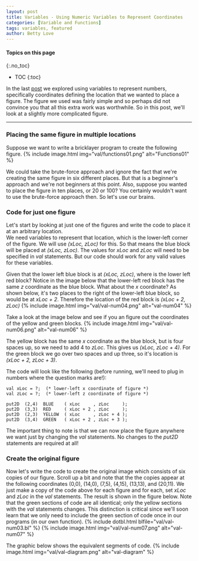 ```yaml
---
layout: post
title: Variables - Using Numeric Variables to Represent Coordinates
categories: [Variable and Functions]
tags: variables, featured
author: Betty Love
---
```


#### Topics on this page
{:.no_toc}
* TOC
{:toc}

In the last [post](/variables-numbers01) we explored using variables to represent numbers, specifically coordinates defining the location that we wanted to place a figure.  The figure we used was fairly simple and so perhaps did not convince you that all this extra work was worthwhile.  So in this post, we'll look at a slightly more complicated figure.  

***

### Placing the same figure in multiple locations

Suppose we want to write a bricklayer program to create the following figure.
{% include image.html img="val/functions01.png"  alt="Functions01"  %}

We could take the brute-force approach and ignore the fact that we're creating the same figure in six different places.  But that is a beginner's approach and we're not beginners at this point.  Also, suppose you wanted to place the figure in ten places, or 20 or 100?  You certainly wouldn't want to use the brute-force approach then.  So let's use our brains.

### Code for just one figure

Let's start by looking at just one of the figures and write the code to place it at an arbitrary location.  
We need variables to represent that location, which is the lower-left corner of the figure.  We will use _(xLoc, zLoc)_ for this.  So that means the blue block will be placed at _(xLoc, zLoc)_.  The values for _xLoc_ and _zLoc_ will need to be specified in _val_ statements.  But our code should work for any valid values for these variables.


Given that the lower left blue block is at _(xLoc, zLoc)_, where is the lower left red block?  Notice in the image below that the lower-left red block has the same _z_ coordinate as the blue block.  What about the _x_ coordinate?  As shown below, it's two places to the right of the lower-left blue block, so would be at _xLoc + 2_.  Therefore the location of the red block is _(xLoc + 2, zLoc)_
{% include image.html img="val/val-num04.png"  alt="val-num04"  %}

Take a look at the image below and see if you an figure out the coordinates of the yellow and green blocks.
 {% include image.html img="val/val-num06.png"  alt="val-num06"  %}

The yellow block has the same _x_ coordinate as the blue block, but is four spaces up, so we need to add 4 to _zLoc_.  This gives us _(xLoc, zLoc + 4)_.  For the green block we go over two spaces and up three, so it's location is _(xLoc + 2, zLoc + 3)_.

The code will look like the following (before running, we'll need to plug in numbers where the question marks are!):
```
val xLoc = ?;  (* lower-left x coordinate of figure *)
val zLoc = ?;  (* lower-left z coordinate of figure *)

put2D  (2,4)  BLUE    ( xLoc     , zLoc     );
put2D  (3,3)  RED     ( xLoc + 2 , zLoc     );
put2D  (2,3)  YELLOW  ( xLoc     , zLoc + 4 );
put2D  (3,4)  GREEN   ( xLoc + 2 , zLoc + 3 );
```

The important thing to note is that we can now place the figure anywhere we want just by changing the _val_ statements.  No changes to the _put2D_ statements are required at all!

### Create the original figure

Now let's write the code to create the original image which consists of six copies of our figure.  Scroll up a bit and note that the the copies appear at the following coordinates (0,0), (14,0), (7,5), (4,15), (13,13), and (20,11). We just make a copy of the code above for each figure and for each, set _xLoc_ and _zLoc_ in the _val_ statements.  The result is shown in the figure below.  Note that the green sections of code are all identical; only the yellow sections with the _val_ statements changes. This distinction is critical since we'll soon learn that we only need to include the green section of code once in our programs (in our own function).
{% include dotbl.html blfile="val/val-num03.bl"  %}
{% include image.html img="val/val-num07.png"  alt="val-num07"  %}

The graphic below shows the equivalent segments of code.
{% include image.html img="val/val-diagram.png"  alt="val-diagram"  %}